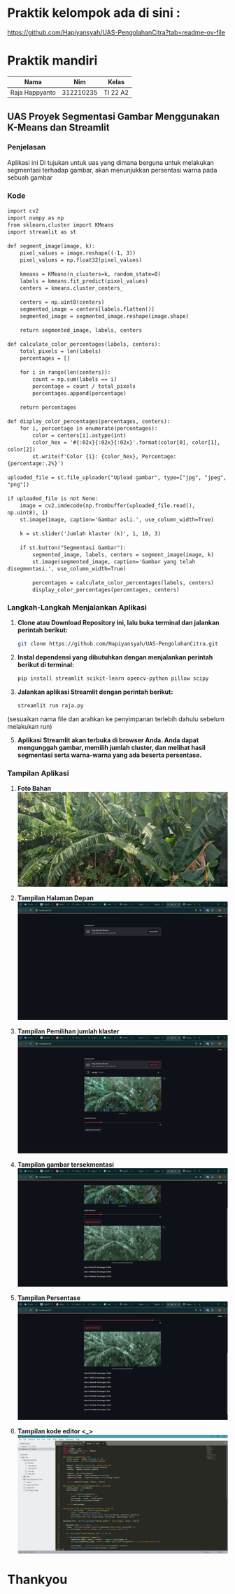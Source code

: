 # Praktik kelompok ada di sini :

https://github.com/Hapiyansyah/UAS-PengolahanCitra?tab=readme-ov-file

# Praktik mandiri
| Nama  |  Nim | Kelas |
| ------------- | ------------- |------------- |
| Raja Happyanto  | 312210235 | TI 22 A2 |


## UAS Proyek Segmentasi Gambar Menggunakan K-Means dan Streamlit

### Penjelasan
Aplikasi ini Di tujukan untuk uas yang dimana berguna untuk melakukan segmentasi terhadap gambar, akan menunjukkan persentasi warna pada sebuah gambar

### Kode
```
import cv2
import numpy as np
from sklearn.cluster import KMeans
import streamlit as st

def segment_image(image, k):
    pixel_values = image.reshape((-1, 3))
    pixel_values = np.float32(pixel_values)

    kmeans = KMeans(n_clusters=k, random_state=0)
    labels = kmeans.fit_predict(pixel_values)
    centers = kmeans.cluster_centers_

    centers = np.uint8(centers)
    segmented_image = centers[labels.flatten()]
    segmented_image = segmented_image.reshape(image.shape)

    return segmented_image, labels, centers

def calculate_color_percentages(labels, centers):
    total_pixels = len(labels)
    percentages = []

    for i in range(len(centers)):
        count = np.sum(labels == i)
        percentage = count / total_pixels
        percentages.append(percentage)

    return percentages

def display_color_percentages(percentages, centers):
    for i, percentage in enumerate(percentages):
        color = centers[i].astype(int)
        color_hex = '#{:02x}{:02x}{:02x}'.format(color[0], color[1], color[2])
        st.write(f'Color {i}: {color_hex}, Percentage: {percentage:.2%}')

uploaded_file = st.file_uploader("Upload gambar", type=["jpg", "jpeg", "png"])

if uploaded_file is not None:
    image = cv2.imdecode(np.frombuffer(uploaded_file.read(), np.uint8), 1)
    st.image(image, caption='Gambar asli.', use_column_width=True)

    k = st.slider('Jumlah klaster (k)', 1, 10, 3)

    if st.button("Segmentasi Gambar"):
        segmented_image, labels, centers = segment_image(image, k)
        st.image(segmented_image, caption='Gambar yang telah disegmentasi.', use_column_width=True)
        
        percentages = calculate_color_percentages(labels, centers)
        display_color_percentages(percentages, centers)
```

### Langkah-Langkah Menjalankan Aplikasi

1. **Clone atau Download Repository ini, lalu buka terminal dan jalankan perintah berikut:**
   ```bash
   git clone https://github.com/Hapiyansyah/UAS-PengolahanCitra.git
   ```
3. **Instal dependensi yang dibutuhkan dengan menjalankan perintah berikut di terminal:**
    ```bash
    pip install streamlit scikit-learn opencv-python pillow scipy
    ```

4. **Jalankan aplikasi Streamlit dengan perintah berikut:**
    ```bash
    streamlit run raja.py
    ```
(sesuaikan nama file dan arahkan ke penyimpanan terlebih dahulu sebelum melakukan run)

5. **Aplikasi Streamlit akan terbuka di browser Anda. Anda dapat mengunggah gambar, memilih jumlah cluster, dan melihat hasil segmentasi serta warna-warna yang ada beserta persentase.**

### Tampilan Aplikasi

1. **Foto Bahan**
![foto](https://github.com/RajaHappy/Pengolahan-Citra-UAS/blob/main/foto/eee.jpg)

2. **Tampilan Halaman Depan**
![foto](https://github.com/RajaHappy/Pengolahan-Citra-UAS/blob/main/foto/Screenshot%20(190).png)

3. **Tampilan Pemilihan jumlah klaster**
![foto](https://github.com/RajaHappy/Pengolahan-Citra-UAS/blob/main/foto/Screenshot%20(191).png)

4. **Tampilan gambar tersekmentasi**
![foto](https://github.com/RajaHappy/Pengolahan-Citra-UAS/blob/main/foto/Screenshot%20(192).png)

5. **Tampilan Persentase**
![foto](https://github.com/RajaHappy/Pengolahan-Citra-UAS/blob/main/foto/Screenshot%20(194).png)

5. **Tampilan kode editor <_>**
![foto](https://github.com/RajaHappy/Pengolahan-Citra-UAS/blob/main/foto/Screenshot%20(189).png)

# Thankyou


